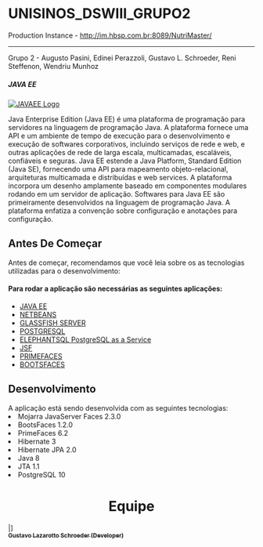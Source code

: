# UNISINOS_DSWIII_GRUPO2
Production Instance - http://im.hbsp.com.br:8089/NutriMaster/

<hr/>
Grupo 2 - Augusto Pasini, Edinei Perazzoli, Gustavo L. Schroeder, Reni Steffenon, Wendriu Munhoz

##### JAVA EE
[![JAVAEE Logo](http://matera.com/br/wp-content/uploads/2015/09/javaee-642x276.png)](https://javaee.github.io)

Java Enterprise Edition (Java EE) é uma plataforma de programação para servidores na linguagem de programação Java. A plataforma fornece uma API e um ambiente de tempo de execução para o desenvolvimento e execução de softwares corporativos, incluindo serviços de rede e web, e outras aplicações de rede de larga escala, multicamadas, escaláveis, confiáveis e seguras. Java EE estende a Java Platform, Standard Edition (Java SE), fornecendo uma API para mapeamento objeto-relacional, arquiteturas multicamada e distribuídas e web services. A plataforma incorpora um desenho amplamente baseado em componentes modulares rodando em um servidor de aplicação. Softwares para Java EE são primeiramente desenvolvidos na linguagem de programação Java. A plataforma enfatiza a convenção sobre configuração e anotações para configuração.

## Antes De Começar

Antes de começar, recomendamos que você leia sobre os as tecnologias utilizadas para o desenvolvimento:
<h4>Para rodar a aplicação são necessárias as seguintes aplicações:</h4>
<ul>
  <li><a href = "http://www.oracle.com/technetwork/java/javaee/overview/index.html">JAVA EE</a></li>
  <li><a href="https://netbeans.org">NETBEANS</a></li>
  <li><a href = "https://javaee.github.io/glassfish/">GLASSFISH SERVER</a></li>
  <li><a href = "https://www.postgresql.org">POSTGRESQL</a></li>
  <li><a href = "https://www.elephantsql.com">ELEPHANTSQL PostgreSQL as a Service</a></li>
  <li><a href = "https://pt.wikipedia.org/wiki/JavaServer_Faces">JSF</a></li>
  <li><a href = "https://www.primefaces.org">PRIMEFACES</a></li>
  <li><a href = "https://www.bootsfaces.net">BOOTSFACES</a></li>
</ul>

<h2>Desenvolvimento</h2>
A aplicação está sendo desenvolvida com as seguintes tecnologias:
 <li>Mojarra JavaServer Faces 2.3.0 </li>
 <li>BootsFaces 1.2.0</li>
 <li>PrimeFaces 6.2</li>
 <li>Hibernate 3</li>
 <li>Hibernate JPA 2.0</li>
 <li>Java 8</li>
 <li>JTA 1.1</li>
 <li>PostgreSQL 10</li>

<h1 align="center">Equipe</h1>
|<a href="https://github.com/GustavoSchroder" 
[<img src="https://avatars3.githubusercontent.com/u/5934353?s=460&v=4" width="100px;"/>]
<br/>
<sub>
  <b>Gustavo Lazarotto Schroeder (Developer)</b> </a>
